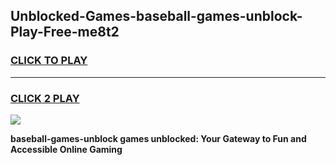 
## Unblocked-Games-baseball-games-unblock-Play-Free-me8t2
<h3>
<a href="https://premium76.site?title=baseball-games-unblock&ref=10A">CLICK TO PLAY</a></h3>
<hr>

<h3>
<a href="https://premium76.site?title=baseball-games-unblock&ref=10A">CLICK 2 PLAY</a>
  
</h3>

<a href="https://premium76.site?title=baseball-games-unblock&ref=10A"><img src="https://clearcache.store/games.png"></a>


**baseball-games-unblock games unblocked: Your Gateway to Fun and Accessible Online Gaming**
